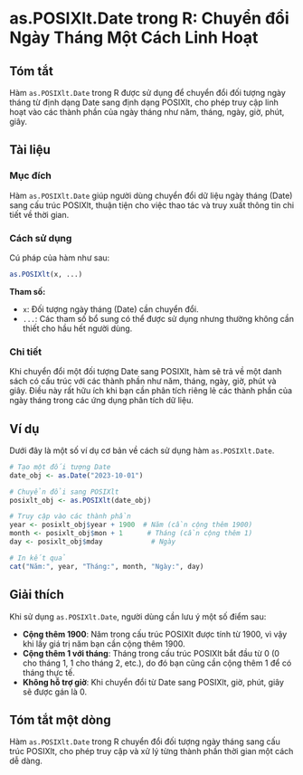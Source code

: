 <!--
Meta Description: # as.POSIXlt.Date trong R: Chuyển đổi Ngày Tháng Một Cách Linh Hoạt ## Tóm tắt Hàm `as.POSIXlt.Date` trong R được sử dụng để chuyển đổi đối tượng ngày...
Meta Keywords: posixlt, tháng, date, ngày, chuyển
-->

# as.POSIXlt.Date trong R: Chuyển đổi Ngày Tháng Một Cách Linh Hoạt

## Tóm tắt
Hàm `as.POSIXlt.Date` trong R được sử dụng để chuyển đổi đối tượng ngày tháng từ định dạng Date sang định dạng POSIXlt, cho phép truy cập linh hoạt vào các thành phần của ngày tháng như năm, tháng, ngày, giờ, phút, giây.

## Tài liệu
### Mục đích
Hàm `as.POSIXlt.Date` giúp người dùng chuyển đổi dữ liệu ngày tháng (Date) sang cấu trúc POSIXlt, thuận tiện cho việc thao tác và truy xuất thông tin chi tiết về thời gian.

### Cách sử dụng
Cú pháp của hàm như sau:

```R
as.POSIXlt(x, ...)
```

**Tham số:**
- `x`: Đối tượng ngày tháng (Date) cần chuyển đổi.
- `...`: Các tham số bổ sung có thể được sử dụng nhưng thường không cần thiết cho hầu hết người dùng.

### Chi tiết
Khi chuyển đổi một đối tượng Date sang POSIXlt, hàm sẽ trả về một danh sách có cấu trúc với các thành phần như năm, tháng, ngày, giờ, phút và giây. Điều này rất hữu ích khi bạn cần phân tích riêng lẻ các thành phần của ngày tháng trong các ứng dụng phân tích dữ liệu.

## Ví dụ
Dưới đây là một số ví dụ cơ bản về cách sử dụng hàm `as.POSIXlt.Date`.

```R
# Tạo một đối tượng Date
date_obj <- as.Date("2023-10-01")

# Chuyển đổi sang POSIXlt
posixlt_obj <- as.POSIXlt(date_obj)

# Truy cập vào các thành phần
year <- posixlt_obj$year + 1900  # Năm (cần cộng thêm 1900)
month <- posixlt_obj$mon + 1      # Tháng (cần cộng thêm 1)
day <- posixlt_obj$mday            # Ngày

# In kết quả
cat("Năm:", year, "Tháng:", month, "Ngày:", day)
```

## Giải thích
Khi sử dụng `as.POSIXlt.Date`, người dùng cần lưu ý một số điểm sau:
- **Cộng thêm 1900**: Năm trong cấu trúc POSIXlt được tính từ 1900, vì vậy khi lấy giá trị năm bạn cần cộng thêm 1900.
- **Cộng thêm 1 với tháng**: Tháng trong cấu trúc POSIXlt bắt đầu từ 0 (0 cho tháng 1, 1 cho tháng 2, etc.), do đó bạn cũng cần cộng thêm 1 để có tháng thực tế.
- **Không hỗ trợ giờ**: Khi chuyển đổi từ Date sang POSIXlt, giờ, phút, giây sẽ được gán là 0.

## Tóm tắt một dòng
Hàm `as.POSIXlt.Date` trong R chuyển đổi đối tượng ngày tháng sang cấu trúc POSIXlt, cho phép truy cập và xử lý từng thành phần thời gian một cách dễ dàng.